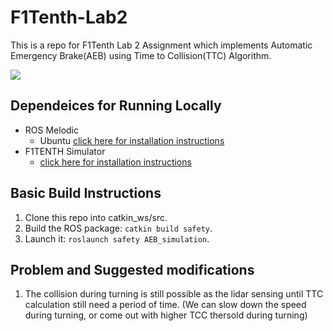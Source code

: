 # F1Tenth-Lab2
This is a repo for F1Tenth Lab 2 Assignment which implements Automatic Emergency Brake(AEB) using Time to Collision(TTC) Algorithm.

<img src="sample_guide_video.gif"/>

## Dependeices for Running Locally
* ROS Melodic
    * Ubuntu [click here for installation instructions](http://wiki.ros.org/melodic/Installation/Ubuntu)
* F1TENTH Simulator
    * [click here for installation instructions](https://f1tenth.readthedocs.io/en/stable/going_forward/simulator/index.html)

## Basic Build Instructions

1. Clone this repo into catkin_ws/src.
2. Build the ROS package: `catkin build safety`.
3. Launch it: `roslaunch safety AEB_simulation`.

## Problem and Suggested modifications

1. The collision during turning is still possible as the lidar sensing until TTC calculation still need a period of time. (We can slow down the speed during turning, or come out with higher TCC thersold during turning)
